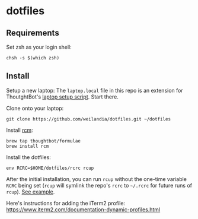dotfiles
===================

Requirements
------------

Set zsh as your login shell:

    chsh -s $(which zsh)

Install
-------

Setup a new laptop:
  The ```laptop.local``` file in this repo is an extension for ThoutghtBot's [laptop setup script](https://github.com/thoughtbot/laptop). Start there.

Clone onto your laptop:

    git clone https://github.com/weilandia/dotfiles.git ~/dotfiles


Install [rcm](https://github.com/thoughtbot/rcm):

    brew tap thoughtbot/formulae
    brew install rcm

Install the dotfiles:

    env RCRC=$HOME/dotfiles/rcrc rcup

After the initial installation, you can run `rcup` without the one-time variable
`RCRC` being set (`rcup` will symlink the repo's `rcrc` to `~/.rcrc` for future
runs of `rcup`). [See
example](https://github.com/thoughtbot/dotfiles/blob/master/rcrc).

Here's instructions for adding the iTerm2 profile: https://www.iterm2.com/documentation-dynamic-profiles.html
